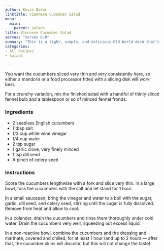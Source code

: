 ```yaml
---
author: Kevin Baker
linktitle: Viennese Cucumber Salad
menu:
  main:
    parent: salads
title: Viennese Cucumber Salad
serves: "Serves 6-8"
summary: "This is a light, simple, and delicious Old World dish that’s somewhere between a salad and a light pickle. It's an ideal side-dish along with a rich stew or goulash. "
categories:
- All Recipes
- Salads

---
```

You want the cucumbers sliced very thin and very consistently here, so either a mandolin or a food processor fitted with a slicing disk will work best.

For a crunchy variation, mix the finished salad with a handful of thinly sliced fennel bulb and a tablespoon or so of minced fennel fronds.

### Ingredients

<div class="ingredient-list">

* 2 seedless English cucumbers  
* 1 tbsp salt  
* 1/3 cup white wine vinegar  
* 1/4 cup water  
* 2 tsp sugar  
* 1 garlic clove, very finely minced  
* 1 tsp dill seed  
* A pinch of celery seed  

</div>

### Instructions

Score the cucumbers lengthwise with a fork and slice very thin. In a large bowl, toss the cucumbers with the salt and let stand for 1 hour.

In a small saucepan, bring the vinegar and water to a boil with the sugar, garlic, dill seed, and celery seed, stirring until the sugar is fully dissolved. Remove from heat and allow to cool.

In a colander, drain the cucumbers and rinse them thoroughly under cold water. Drain the cucumbers very well, squeezing out excess liquid.

In a non-reactive bowl, combine the cucumbers and the dressing and marinate, covered and chilled, for at least 1 hour (and up to 2 hours — after that, the cucumber skins will discolor, but this will not change the taste).